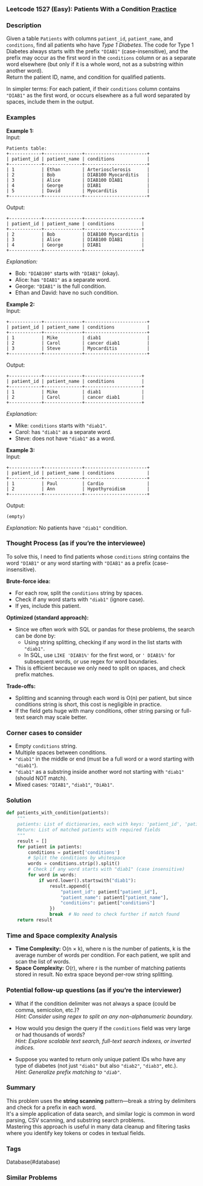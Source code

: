 ### Leetcode 1527 (Easy): Patients With a Condition [Practice](https://leetcode.com/problems/patients-with-a-condition)

### Description  
Given a table `Patients` with columns `patient_id`, `patient_name`, and `conditions`, find all patients who have *Type 1 Diabetes*. The code for Type 1 Diabetes always starts with the prefix `"DIAB1"` (case-insensitive), and the prefix may occur as the first word in the `conditions` column or as a separate word elsewhere (but only if it is a whole word, not as a substring within another word).  
Return the patient ID, name, and condition for qualified patients.  

In simpler terms: For each patient, if their `conditions` column contains `"DIAB1"` as the first word, or occurs elsewhere as a full word separated by spaces, include them in the output.

### Examples  

**Example 1:**  
Input:  
```
Patients table:
+------------+--------------+-----------------------+
| patient_id | patient_name | conditions            |
+------------+--------------+-----------------------+
| 1          | Ethan        | Arteriosclerosis      |
| 2          | Bob          | DIAB100 Myocarditis   |
| 3          | Alice        | DIAB100 DIAB1         |
| 4          | George       | DIAB1                 |
| 5          | David        | Myocarditis           |
+------------+--------------+-----------------------+
```
Output:  
```
+------------+--------------+---------------------+
| patient_id | patient_name | conditions          |
+------------+--------------+---------------------+
| 2          | Bob          | DIAB100 Myocarditis |
| 3          | Alice        | DIAB100 DIAB1       |
| 4          | George       | DIAB1               |
+------------+--------------+---------------------+
```
*Explanation:*
- Bob: `"DIAB100"` starts with `"DIAB1"` (okay).
- Alice: has `"DIAB1"` as a separate word.
- George: `"DIAB1"` is the full condition.
- Ethan and David: have no such condition.


**Example 2:**  
Input:  
```
+------------+--------------+-----------------------+
| patient_id | patient_name | conditions            |
+------------+--------------+-----------------------+
| 1          | Mike         | diab1                 |
| 2          | Carol        | cancer diab1          |
| 3          | Steve        | Myocarditis           |
+------------+--------------+-----------------------+
```
Output:  
```
+------------+--------------+---------------------+
| patient_id | patient_name | conditions          |
+------------+--------------+---------------------+
| 1          | Mike         | diab1               |
| 2          | Carol        | cancer diab1        |
+------------+--------------+---------------------+
```
*Explanation:*
- Mike: `conditions` starts with `"diab1"`.
- Carol: has `"diab1"` as a separate word.
- Steve: does not have `"diab1"` as a word.


**Example 3:**  
Input:  
```
+------------+--------------+-----------------------+
| patient_id | patient_name | conditions            |
+------------+--------------+-----------------------+
| 1          | Paul         | Cardio                |
| 2          | Ann          | Hypothyroidism        |
+------------+--------------+-----------------------+
```
Output:  
```
(empty)
```
*Explanation:*
No patients have `"diab1"` condition.


### Thought Process (as if you’re the interviewee)  
To solve this, I need to find patients whose `conditions` string contains the word `"DIAB1"` or any word starting with `"DIAB1"` as a prefix (case-insensitive).

**Brute-force idea:**  
- For each row, split the `conditions` string by spaces.
- Check if any word starts with `"diab1"` (ignore case).
- If yes, include this patient.

**Optimized (standard approach):**
- Since we often work with SQL or pandas for these problems, the search can be done by:
  - Using string splitting, checking if any word in the list starts with `"diab1"`.
  - In SQL, use `LIKE 'DIAB1%'` for the first word, or `' DIAB1%'` for subsequent words, or use regex for word boundaries.
- This is efficient because we only need to split on spaces, and check prefix matches.

**Trade-offs:**  
- Splitting and scanning through each word is O(n) per patient, but since conditions string is short, this cost is negligible in practice.
- If the field gets huge with many conditions, other string parsing or full-text search may scale better.

### Corner cases to consider  
- Empty `conditions` string.
- Multiple spaces between conditions.
- `"diab1"` in the middle or end (must be a full word or a word starting with `"diab1"`).
- `"diab1"` as a substring inside another word not starting with `"diab1"` (should NOT match).
- Mixed cases: `"DIAB1"`, `"diab1"`, `"DiAb1"`.

### Solution

```python
def patients_with_condition(patients):
    """
    patients: List of dictionaries, each with keys: 'patient_id', 'patient_name', 'conditions'
    Return: List of matched patients with required fields
    """
    result = []
    for patient in patients:
        conditions = patient['conditions']
        # Split the conditions by whitespace
        words = conditions.strip().split()
        # Check if any word starts with "diab1" (case insensitive)
        for word in words:
            if word.lower().startswith("diab1"):
                result.append({
                    "patient_id": patient["patient_id"],
                    "patient_name": patient["patient_name"],
                    "conditions": patient["conditions"]
                })
                break  # No need to check further if match found
    return result
```

### Time and Space complexity Analysis  

- **Time Complexity:** O(n × k), where n is the number of patients, k is the average number of words per condition. For each patient, we split and scan the list of words.
- **Space Complexity:** O(r), where r is the number of matching patients stored in result. No extra space beyond per-row string splitting.

### Potential follow-up questions (as if you’re the interviewer)  

- What if the condition delimiter was not always a space (could be comma, semicolon, etc.)?  
  *Hint: Consider using regex to split on any non-alphanumeric boundary.*

- How would you design the query if the `conditions` field was very large or had thousands of words?  
  *Hint: Explore scalable text search, full-text search indexes, or inverted indices.*

- Suppose you wanted to return only unique patient IDs who have any type of diabetes (not just `"diab1"` but also `"diab2"`, `"diab3"`, etc.).  
  *Hint: Generalize prefix matching to `"diab"`.*

### Summary
This problem uses the **string scanning** pattern—break a string by delimiters and check for a prefix in each word.  
It's a simple application of data search, and similar logic is common in word parsing, CSV scanning, and substring search problems.  
Mastering this approach is useful in many data cleanup and filtering tasks where you identify key tokens or codes in textual fields.

### Tags
Database(#database)

### Similar Problems
